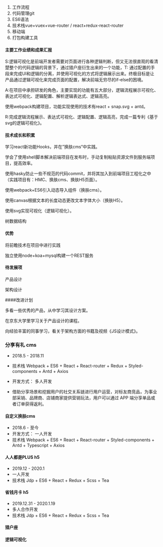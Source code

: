 1. 工作流程
2. 代码管理git
3. ES6语法
4. 技术栈vue+vuex+vue-router / react+redux-react-router
5. 移动端
6. 打包构建工具



#### 主要工作业绩和成果汇报

S:逻辑可视化是前端开发者需要对页面进行各种逻辑判断，但又无法很直观的看清楚整个的代码逻辑的背景下，通过猎户座衍生出来的一个功能，T: 通过配置的手段来完成UI和逻辑的分离，并使用可视化的方式将逻辑展示出来。终极目标是让产品通过逻辑可视化来完成页面的配置，解决前端无穷尽的if-else的困境。

A:在项目中承担研发的角色，主要实现的功能有五大部分，逻辑流程展示可视化、表达式可视化、逻辑配置、解析逻辑表达式、逻辑高亮。

使用webpack构建项目，功能实现使用的技术有react + snap.svg + antd。

R:完成逻辑流程展示、表达式可视化、逻辑配置、逻辑高亮，完成一篇专利《基于svg的逻辑可视化》。



#### 技术成长和积累

学习react新功能Hooks，并在”换肤cms“中实践。

学会了使用shell脚本解决前端项目在发布时，手动复制粘贴资源文件到服务端项目，提高效率。

使用hasky防止一些不规范的代码commit，并将其加入到前端项目工程化之中（实践项目有：HMC、换肤cms、换肤H5页面）。

使用webpack+ES6引入动态导入组件（换肤cms）。

使用canvas根据文本的长度动态更改文本字体大小（换肤H5）。

使用svg实现可视化（逻辑可视化）。

树数据结构



#### 优势

将前瞻技术在项目中进行实践

独立使用node+koa+mysql构建一个REST服务

#### 待发展项

产品设计

架构设计

####改进计划

多看一些优秀的产品，从中学习其设计方案。

在京东大学里学习关于产品设计的课程。

向经验丰富的同事学习，看关于架构方面的书籍及视频《JS设计模式》。





### 分享有礼 cms

+ 2018.5 - 2018.11

+ 技术栈 Webpack + ES6 + React + React-router + Redux + Styled-components  + Antd  + Axios
+ 开发方式： 多人开发

+ 借助分享场景和挖掘用户的社交关系链进行用户运营，对标友商竞品，为事业部采销、品牌商、店铺商家提供营销玩法，用户可以通过 APP 端分享单品或者订单获得返利。

#### 自定义换肤cms

+ 2018.6 - 至今
+ 开发方式： 一人开发
+ 技术栈 Webpack + ES6 + React + React-router + Styled-components + Antd + Typescript + Axios



#### 人人都是PLUS  h5

+ 2019.12 - 2020.1
+ 一人开发
+ 技术栈 Jdp + ES6 + React + Redux + Scss + Tea

#### 省钱月卡 h5

+ 2019.12.31 - 2020.1.19
+ 多人合作开发
+ 技术栈 Jdp + ES6 + React + Redux + Scss + Tea



#### 猎户座





#### 逻辑可视化 









#### 